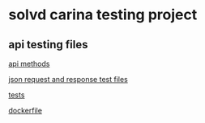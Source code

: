 # solvd carina testing project

## api testing files

[api methods](https://github.com/colewarner24/solvd-carina-project/tree/main/src/main/java/com/zebrunner/carina/demo/api/github/methods)

[json request and response test files](https://github.com/colewarner24/solvd-carina-project/tree/main/src/main/resources/api/github)

[tests](https://github.com/colewarner24/solvd-carina-project/tree/main/src/main/resources/api/github)

[dockerfile](https://github.com/colewarner24/solvd-carina-project/blob/main/Dockerfile)
